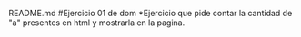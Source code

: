 README.md
#Ejercicio 01 de dom
*Ejercicio que pide contar la cantidad de "a" presentes en html y mostrarla en la pagina. 
